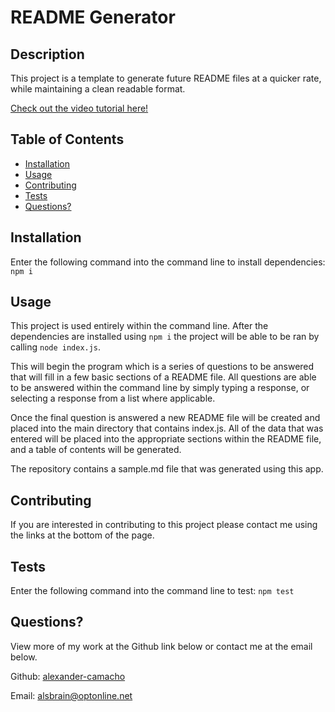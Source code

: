 # README Generator



## Description
This project is a template to generate future README files at a quicker rate, while maintaining a clean readable format.

[Check out the video tutorial here!](https://drive.google.com/file/d/1XnuwkGxRs_0GmYyAA5T69UfYom-fkgGB/view)

## Table of Contents
- [Installation](#installation)
- [Usage](#usage)
- [Contributing](#contributing)
- [Tests](#tests)
- [Questions?](#questions)
           
## Installation
Enter the following command into the command line to install dependencies: ```npm i```

## Usage
This project is used entirely within the command line. After the dependencies are installed using ```npm i``` the project will be able to be ran by calling ```node index.js```. 

This will begin the program which is a series of questions to be answered that will fill in a few basic sections of a README file. All questions are able to be answered within the command line by simply typing a response, or selecting a response from a list where applicable. 

Once the final question is answered a new README file will be created and placed into the main directory that contains index.js. All of the data that was entered will be placed into the appropriate sections within the README file, and a table of contents will be generated.

The repository contains a sample.md file that was generated using this app.

## Contributing
If you are interested in contributing to this project please contact me using the links at the bottom of the page.

## Tests
Enter the following command into the command line to test: ```npm test```
           
## Questions?

View more of my work at the Github link below or contact me at the email below.

Github: [alexander-camacho](https://github.com/alexander-camacho)

Email: alsbrain@optonline.net